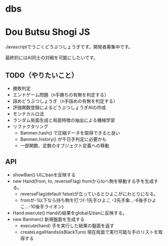 dbs
===

# Dou Butsu Shogi JS

Javascriptでうごくどうぶつしょうぎです。開発者募集中です。

最終的にはAI同士の対戦を可能にしたいです。

## TODO（やりたいこと）

* 勝敗判定
* エンドゲーム問題（n手勝ちの有無を判定する）
* 詰めどうぶつしょうぎ（n手詰めの有無を判定する）
* 評価関数登録によるどうぶつしょうぎAIの作成
* モンテカルロ法
* ランダム局面生成と局面特徴の抽出による機械学習
* リファクタリング
  * Banmen.hash() で圧縮データを取得できると良い
  * Banmen.history() が千日手判定に必要かも
  * 一部関数、定数のオブジェクト定義への移動

## API

* showBan() UIにbanを反映する
* new Hand(from, to, reverseFlag) fromからtoへ駒を移動する手を生成する。
  * reverseFlag(default false)が立っているとひよこがにわとりになる。
  * fromが-1以下なら持ち駒を打つ(-1先手ひよこ -3先手象...-6後手ひよこ...-10後手ライオン)
* Hand.execute() Handの結果をglobalなbanに反映する。
* new Banmen() 新規盤面を生成する
  * execute(hand) 手を実行した結果の盤面を返す
  * createLegalHands(isBlackTurn) 現在局面で実行可能な手のリストを取得する
